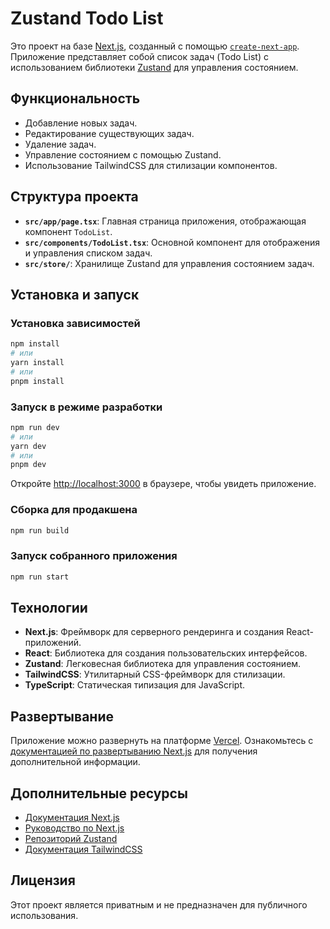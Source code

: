 # Zustand Todo List

Это проект на базе [Next.js](https://nextjs.org), созданный с помощью [`create-next-app`](https://nextjs.org/docs/app/api-reference/cli/create-next-app). Приложение представляет собой список задач (Todo List) с использованием библиотеки [Zustand](https://github.com/pmndrs/zustand) для управления состоянием.

## Функциональность

- Добавление новых задач.
- Редактирование существующих задач.
- Удаление задач.
- Управление состоянием с помощью Zustand.
- Использование TailwindCSS для стилизации компонентов.

## Структура проекта

- **`src/app/page.tsx`**: Главная страница приложения, отображающая компонент `TodoList`.
- **`src/components/TodoList.tsx`**: Основной компонент для отображения и управления списком задач.
- **`src/store/`**: Хранилище Zustand для управления состоянием задач.

## Установка и запуск

### Установка зависимостей
```bash
npm install
# или
yarn install
# или
pnpm install
```

### Запуск в режиме разработки
```bash
npm run dev
# или
yarn dev
# или
pnpm dev
```

Откройте [http://localhost:3000](http://localhost:3000) в браузере, чтобы увидеть приложение.

### Сборка для продакшена
```bash
npm run build
```

### Запуск собранного приложения
```bash
npm run start
```

## Технологии

- **Next.js**: Фреймворк для серверного рендеринга и создания React-приложений.
- **React**: Библиотека для создания пользовательских интерфейсов.
- **Zustand**: Легковесная библиотека для управления состоянием.
- **TailwindCSS**: Утилитарный CSS-фреймворк для стилизации.
- **TypeScript**: Статическая типизация для JavaScript.

## Развертывание

Приложение можно развернуть на платформе [Vercel](https://vercel.com). Ознакомьтесь с [документацией по развертыванию Next.js](https://nextjs.org/docs/app/building-your-application/deploying) для получения дополнительной информации.

## Дополнительные ресурсы

- [Документация Next.js](https://nextjs.org/docs)
- [Руководство по Next.js](https://nextjs.org/learn)
- [Репозиторий Zustand](https://github.com/pmndrs/zustand)
- [Документация TailwindCSS](https://tailwindcss.com/docs)

## Лицензия

Этот проект является приватным и не предназначен для публичного использования.